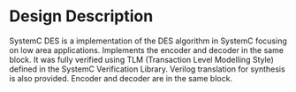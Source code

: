 # Design Description
SystemC DES is a implementation of the DES algorithm in SystemC focusing on low area applications.
Implements the encoder and decoder in the same block.
It was fully verified using TLM (Transaction Level Modelling Style) defined in the SystemC Verification Library.
Verilog translation for synthesis is also provided. Encoder and decoder are in the same block.
